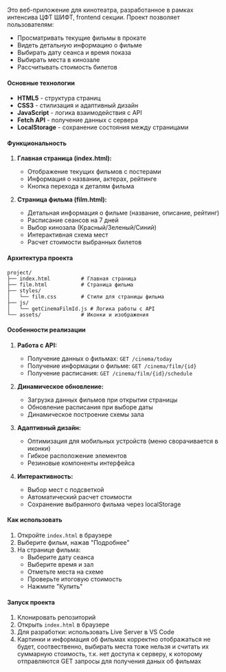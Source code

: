 Это веб-приложение для кинотеатра, разработанное в рамках интенсива ЦФТ ШИФТ, frontend секции. Проект позволяет пользователям:
- Просматривать текущие фильмы в прокате
- Видеть детальную информацию о фильме
- Выбирать дату сеанса и время показа
- Выбирать места в кинозале
- Рассчитывать стоимость билетов

#### Основные технологии
- **HTML5** - структура страниц
- **CSS3** - стилизация и адаптивный дизайн
- **JavaScript** - логика взаимодействия с API
- **Fetch API** - получение данных с сервера
- **LocalStorage** - сохранение состояния между страницами

#### Функциональность
1. **Главная страница (index.html):**
   - Отображение текущих фильмов с постерами
   - Информация о названии, актерах, рейтинге
   - Кнопка перехода к деталям фильма

2. **Страница фильма (film.html):**
   - Детальная информация о фильме (название, описание, рейтинг)
   - Расписание сеансов на 7 дней
   - Выбор кинозала (Красный/Зеленый/Синий)
   - Интерактивная схема мест
   - Расчет стоимости выбранных билетов

#### Архитектура проекта
```
project/
├── index.html          # Главная страница
├── film.html           # Страница фильма
├── styles/
│   └── film.css        # Стили для страницы фильма
├── js/
│   └── getCinemaFilmId.js # Логика работы с API
└── assets/             # Иконки и изображения
```

#### Особенности реализации
1. **Работа с API:**
   - Получение данных о фильмах: `GET /cinema/today`
   - Получение информации о фильме: `GET /cinema/film/{id}`
   - Получение расписания: `GET /cinema/film/{id}/schedule`

2. **Динамическое обновление:**
   - Загрузка данных фильмов при открытии страницы
   - Обновление расписания при выборе даты
   - Динамическое построение схемы зала

3. **Адаптивный дизайн:**
   - Оптимизация для мобильных устройств (меню сворачивается в иконки)
   - Гибкое расположение элементов
   - Резиновые компоненты интерфейса

4. **Интерактивность:**
   - Выбор мест с подсветкой
   - Автоматический расчет стоимости
   - Сохранение выбранного фильма через localStorage

#### Как использовать
1. Откройте `index.html` в браузере
2. Выберите фильм, нажав "Подробнее"
3. На странице фильма:
   - Выберите дату сеанса
   - Выберите время и зал
   - Отметьте места на схеме
   - Проверьте итоговую стоимость
   - Нажмите "Купить"

#### Запуск проекта
1. Клонировать репозиторий
2. Открыть `index.html` в браузере
3. Для разработки: использовать Live Server в VS Code
4. Картинки и информация об фильмах корректно отображаться не будет, соотвественно, выбирать места тоже нельзя и считать их суммарную стоимость, т.к. нет доступа к серверу, к которому отправляются GET запросы для получения даных об фильмах
